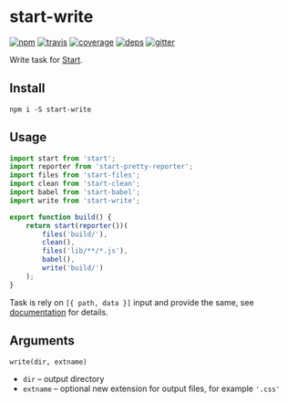 # start-write

[![npm](https://img.shields.io/npm/v/start-write.svg?style=flat-square)](https://www.npmjs.com/package/start-write)
[![travis](http://img.shields.io/travis/start-runner/write.svg?style=flat-square)](https://travis-ci.org/start-runner/write)
[![coverage](https://img.shields.io/codecov/c/github/start-runner/write.svg?style=flat-square)](https://codecov.io/github/start-runner/write)
[![deps](https://img.shields.io/gemnasium/start-runner/write.svg?style=flat-square)](https://gemnasium.com/start-runner/write)
[![gitter](https://img.shields.io/badge/gitter-join_chat_%E2%86%92-00d06f.svg?style=flat-square)](https://gitter.im/start-runner/start)

Write task for [Start](https://github.com/start-runner/start).

## Install

```
npm i -S start-write
```

## Usage

```js
import start from 'start';
import reporter from 'start-pretty-reporter';
import files from 'start-files';
import clean from 'start-clean';
import babel from 'start-babel';
import write from 'start-write';

export function build() {
    return start(reporter())(
        files('build/'),
        clean(),
        files('lib/**/*.js'),
        babel(),
        write('build/')
    );
}
```

Task is rely on `[{ path, data }]` input and provide the same, see [documentation](https://github.com/start-runner/start#readme) for details.

## Arguments

`write(dir, extname)`

* `dir` – output directory
* `extname` – optional new extension for output files, for example `'.css'`
